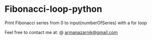 # Fibonacci-loop-python
Print Fibonacci series from 0 to input(numberOfSeries) with a for loop

Feel free to contact me at:
@ armanazarnik@gmail.com

